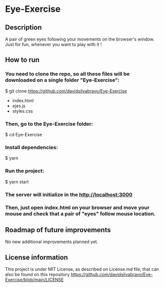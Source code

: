 # Eye-Exercise
## Description
A pair of green eyes following your movements on the browser's window. Just for fun, whenever you want to play with it !

## How to run

### You need to clone the repo, so all these files will be downloaded on a single folder "Eye-Exercise":
$ git clone https://github.com/davidsilvabravo/Eye-Exercise
- index.html
- ejes.js
- styles.css

### Then, go to the Eye-Exercise folder:
$ cd Eye-Exercise

### Install dependencies:
$ yarn

### Run the project:
$ yarn start

### The server will initialize in the <http://localhost:3000>
### Then, just open index.html on your browser and move your mouse and check that a pair of "eyes" follow mouse location.

## Roadmap of future improvements
No new additional improvements planned yet.

## License information
This project is under MIT License, as described on License.md file, that can also be found on this repository
https://github.com/davidsilvabravo/Eye-Exercise/blob/main/LICENSE
